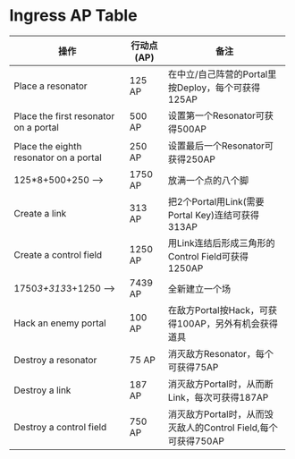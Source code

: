 <head>
<title>Ingress AP Table</title>
<meta http-equiv="content-type" content="text/html; charset=UTF-8">
<link href="mkd.css" rel="stylesheet" type="text/css">
</head>
<style type="text/css">
table {
	width: 98%;
}
</style> 

Ingress AP Table
===================
操作|	行动点(AP)|	备注
----|----|----
Place a resonator|	125 AP|	在中立/自己阵营的Portal里按Deploy，每个可获得125AP
Place the first resonator on a portal|	500 AP|	设置第一个Resonator可获得500AP
Place the eighth resonator on a portal|	250 AP|	设置最后一个Resonator可获得250AP
125*8+500+250 --> |1750 AP|放满一个点的八个脚
Create a link|	313 AP|	把2个Portal用Link(需要Portal Key)连结可获得313AP
Create a control field|	1250 AP|	用Link连结后形成三角形的Control Field可获得1250AP
1750*3+313*3+1250 --> |7439 AP|全新建立一个场
Hack an enemy portal|	100 AP|	在敌方Portal按Hack，可获得100AP，另外有机会获得道具
Destroy a resonator|	75 AP|	消灭敌方Resonator，每个可获得75AP
Destroy a link|	187 AP|	消灭敌方Portal时，从而断Link，每次可获得187AP
Destroy a control field|	750 AP|	消灭敌方Portal时，从而毁灭敌人的Control Field,每个可获得750AP
